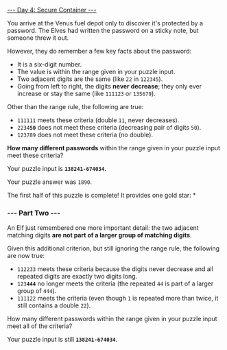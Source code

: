 [--- Day 4: Secure Container ---](https://adventofcode.com/2019/day/4)

You arrive at the Venus fuel depot only to discover it's protected by a password. The Elves had written the password on a sticky note, but someone threw it out.

However, they do remember a few key facts about the password:

  - It is a six-digit number.
  - The value is within the range given in your puzzle input.
  - Two adjacent digits are the same (like `22` in `122345`).
  - Going from left to right, the digits **never decrease**; they only ever increase or stay the same (like `111123` or `135679`).

Other than the range rule, the following are true:

  - `111111` meets these criteria (double `11`, never decreases).
  - `2234`**`50`** does not meet these criteria (decreasing pair of digits `50`).
  - `123789` does not meet these criteria (no double).

**How many different passwords** within the range given in your puzzle input meet these criteria?

Your puzzle input is **`138241-674034`**.

Your puzzle answer was `1890`.

The first half of this puzzle is complete! It provides one gold star: *

### --- Part Two ---

An Elf just remembered one more important detail: the two adjacent matching digits **are not part of a larger group of matching digits**.

Given this additional criterion, but still ignoring the range rule, the following are now true:

  - `112233` meets these criteria because the digits never decrease and all repeated digits are exactly two digits long.
  - `123`**`444`** no longer meets the criteria (the repeated `44` is part of a larger group of `444`).
  - `111122` meets the criteria (even though `1` is repeated more than twice, it still contains a double `22`).

How many different passwords within the range given in your puzzle input meet all of the criteria?

Your puzzle input is still **`138241-674034`**.
